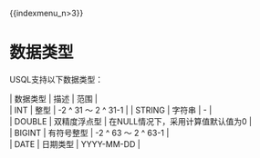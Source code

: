 {{indexmenu_n>3}}

# 数据类型

USQL支持以下数据类型：

| 数据类型   | 描述     | 范围                  |                  
| INT    | 整型     | -2 ^ 31 ～ 2 ^ 31-1 |
| STRING | 字符串    | -                  |                  
| DOUBLE | 双精度浮点型 | 在NULL情况下，采用计算值默认值为0 |                  
| BIGINT | 有符号整型  | -2 ^ 63 ～ 2 ^ 63-1 |                  
| DATE   | 日期类型   | YYYY-MM-DD          |                  
